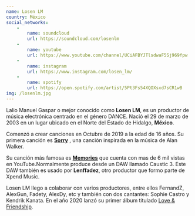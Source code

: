 ```yaml
---
name: Losen LM
country: México
social_networks: 
    -
        name: soundcloud
        url: https://soundcloud.com/losenlm
    -
        name: youtube
        url: https://www.youtube.com/channel/UCiAFBYJTlsdwaF5Sj969fpw
    -
        name: instagram
        url: https://www.instagram.com/losen_lm/
    -
        name: spotify
        url: https://open.spotify.com/artist/5Pt3Fs54XQOXsxd7sCR1wB
img: /losenlm.jpg
---
```

Lalio Manuel Gaspar o mejor conocido como **Losen LM**, es un productor de música electrónica centrado en el género DANCE. Nació el 29 de marzo de 2003 en un lugar ubicado en el Norte del Estado de Hidalgo, **México**.

Comenzó a crear canciones en Octubre de 2019 a la edad de 16 años. Su primera canción es [**Sorry**](https://youtu.be/GtV8KR3f4t4) , una canción inspirada en la música de Alan Walker.

Su canción más famosa es [**Memories**](https://youtu.be/Al8dGtLX0go) que cuenta con mas de 6 mil vistas en YouTube.Normalmente produce desde un DAW llamado Caustic 3. Este DAW también es usado por **Lenffadez**, otro productor que formo parte de Xpend Music. 

Losen LM llego a colaborar con varios productores, entre ellos FernandZ, AlexGun, Fadety, AlexDy, etc y también con dos cantantes: Sophie Castro y Kendrik Kanata. En el año 2020 lanzó su primer álbum titulado [Love & Friendship](https://www.youtube.com/playlist?list=OLAK5uy_nIkxAeivs8nacx6G559nP0_6Z9m158DCo).